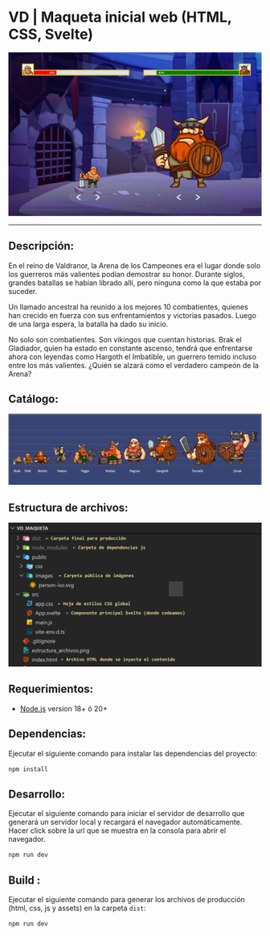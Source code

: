 # VD | Maqueta inicial web (HTML, CSS, Svelte)

<!-- image .md -->
![VD](Preview.png)

---

## Descripción:
En el reino de Valdranor, la Arena de los Campeones era el lugar donde solo los guerreros más valientes podían demostrar su honor. Durante siglos, grandes batallas se habían librado allí, pero ninguna como la que estaba por suceder.

Un llamado ancestral ha reunido a los mejores 10 combatientes, quienes han crecido en fuerza con sus enfrentamientos y victorias pasados. Luego de una larga espera, la batalla ha dado su inicio.

No solo son combatientes. Son vikingos que cuentan historias. Brak el Gladiador, quien ha estado en constante ascenso, tendrá que enfrentarse ahora con leyendas como Hargoth el Imbatible, un guerrero temido incluso entre los más valientes. ¿Quién se alzará como el verdadero campeón de la Arena?

## Catálogo:
![VD](Catalogo.png)

## Estructura de archivos:
![VD](estructura_archivos.png)


## Requerimientos:

- [Node.js](https://nodejs.org/es/) version 18+ ó 20+

## Dependencias:
Ejecutar el siguiente comando para instalar las dependencias del proyecto:
```bash	
npm install
```

## Desarrollo:
Ejecutar el siguiente comando para iniciar el servidor de desarrollo que generará un servidor local y recargará el navegador automáticamente. Hacer click sobre la url que se muestra en la consola para abrir el navegador.

```bash	
npm run dev
```

## Build :
Ejecutar el siguiente comando para generar los archivos de producción (html, css, js y assets) en la carpeta `dist`:
```bash	
npm run dev
```
